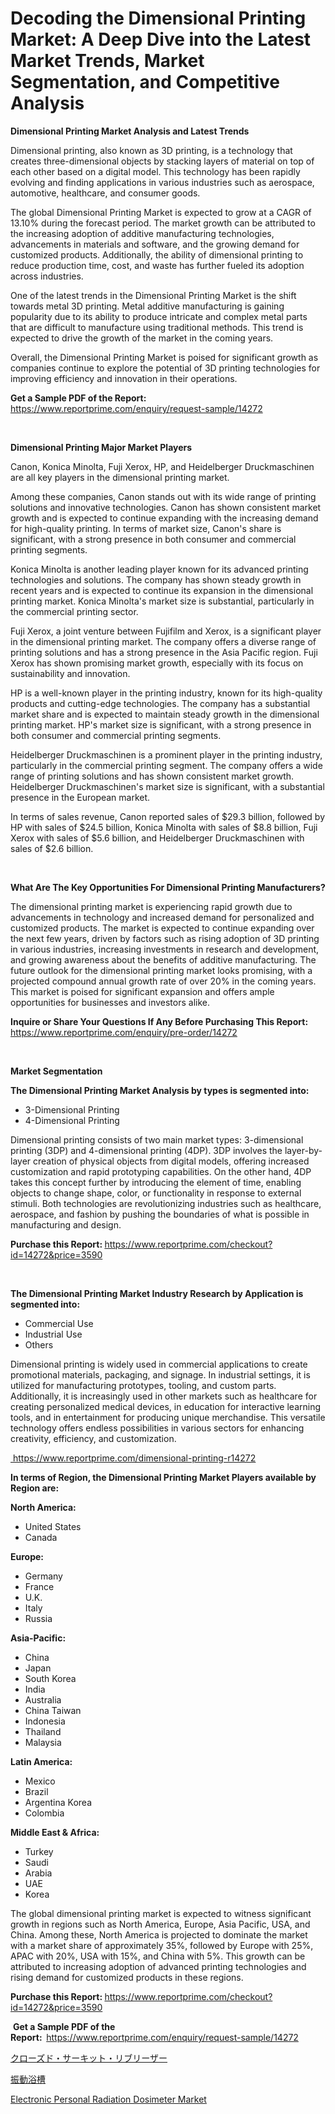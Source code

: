 <p><h1>Decoding the Dimensional Printing Market: A Deep Dive into the Latest Market Trends, Market Segmentation, and Competitive Analysis</h1></p><p><strong>Dimensional Printing Market Analysis and Latest Trends</strong></p>
<p><p>Dimensional printing, also known as 3D printing, is a technology that creates three-dimensional objects by stacking layers of material on top of each other based on a digital model. This technology has been rapidly evolving and finding applications in various industries such as aerospace, automotive, healthcare, and consumer goods.</p><p>The global Dimensional Printing Market is expected to grow at a CAGR of 13.10% during the forecast period. The market growth can be attributed to the increasing adoption of additive manufacturing technologies, advancements in materials and software, and the growing demand for customized products. Additionally, the ability of dimensional printing to reduce production time, cost, and waste has further fueled its adoption across industries.</p><p>One of the latest trends in the Dimensional Printing Market is the shift towards metal 3D printing. Metal additive manufacturing is gaining popularity due to its ability to produce intricate and complex metal parts that are difficult to manufacture using traditional methods. This trend is expected to drive the growth of the market in the coming years.</p><p>Overall, the Dimensional Printing Market is poised for significant growth as companies continue to explore the potential of 3D printing technologies for improving efficiency and innovation in their operations.</p></p>
<p><strong>Get a Sample PDF of the Report:&nbsp;</strong> <a href="https://www.reportprime.com/enquiry/request-sample/14272">https://www.reportprime.com/enquiry/request-sample/14272</a></p>
<p>&nbsp;</p>
<p><strong>Dimensional Printing Major Market Players</strong></p>
<p><p>Canon, Konica Minolta, Fuji Xerox, HP, and Heidelberger Druckmaschinen are all key players in the dimensional printing market. </p><p>Among these companies, Canon stands out with its wide range of printing solutions and innovative technologies. Canon has shown consistent market growth and is expected to continue expanding with the increasing demand for high-quality printing. In terms of market size, Canon's share is significant, with a strong presence in both consumer and commercial printing segments.</p><p>Konica Minolta is another leading player known for its advanced printing technologies and solutions. The company has shown steady growth in recent years and is expected to continue its expansion in the dimensional printing market. Konica Minolta's market size is substantial, particularly in the commercial printing sector.</p><p>Fuji Xerox, a joint venture between Fujifilm and Xerox, is a significant player in the dimensional printing market. The company offers a diverse range of printing solutions and has a strong presence in the Asia Pacific region. Fuji Xerox has shown promising market growth, especially with its focus on sustainability and innovation.</p><p>HP is a well-known player in the printing industry, known for its high-quality products and cutting-edge technologies. The company has a substantial market share and is expected to maintain steady growth in the dimensional printing market. HP's market size is significant, with a strong presence in both consumer and commercial printing segments.</p><p>Heidelberger Druckmaschinen is a prominent player in the printing industry, particularly in the commercial printing segment. The company offers a wide range of printing solutions and has shown consistent market growth. Heidelberger Druckmaschinen's market size is significant, with a substantial presence in the European market.</p><p>In terms of sales revenue, Canon reported sales of $29.3 billion, followed by HP with sales of $24.5 billion, Konica Minolta with sales of $8.8 billion, Fuji Xerox with sales of $5.6 billion, and Heidelberger Druckmaschinen with sales of $2.6 billion.</p></p>
<p>&nbsp;</p>
<p><strong>What Are The Key Opportunities For Dimensional Printing Manufacturers?</strong></p>
<p><p>The dimensional printing market is experiencing rapid growth due to advancements in technology and increased demand for personalized and customized products. The market is expected to continue expanding over the next few years, driven by factors such as rising adoption of 3D printing in various industries, increasing investments in research and development, and growing awareness about the benefits of additive manufacturing. The future outlook for the dimensional printing market looks promising, with a projected compound annual growth rate of over 20% in the coming years. This market is poised for significant expansion and offers ample opportunities for businesses and investors alike.</p></p>
<p><strong>Inquire or Share Your Questions If Any Before Purchasing This Report:</strong> <a href="https://www.reportprime.com/enquiry/pre-order/14272">https://www.reportprime.com/enquiry/pre-order/14272</a></p>
<p>&nbsp;</p>
<p><strong>Market Segmentation</strong></p>
<p><strong>The Dimensional Printing Market Analysis by types is segmented into:</strong></p>
<p><ul><li>3-Dimensional Printing</li><li>4-Dimensional Printing</li></ul></p>
<p><p>Dimensional printing consists of two main market types: 3-dimensional printing (3DP) and 4-dimensional printing (4DP). 3DP involves the layer-by-layer creation of physical objects from digital models, offering increased customization and rapid prototyping capabilities. On the other hand, 4DP takes this concept further by introducing the element of time, enabling objects to change shape, color, or functionality in response to external stimuli. Both technologies are revolutionizing industries such as healthcare, aerospace, and fashion by pushing the boundaries of what is possible in manufacturing and design.</p></p>
<p><strong>Purchase this Report:&nbsp;</strong><a href="https://www.reportprime.com/checkout?id=14272&price=3590">https://www.reportprime.com/checkout?id=14272&price=3590</a></p>
<p>&nbsp;</p>
<p><strong>The Dimensional Printing Market Industry Research by Application is segmented into:</strong></p>
<p><ul><li>Commercial Use</li><li>Industrial Use</li><li>Others</li></ul></p>
<p><p>Dimensional printing is widely used in commercial applications to create promotional materials, packaging, and signage. In industrial settings, it is utilized for manufacturing prototypes, tooling, and custom parts. Additionally, it is increasingly used in other markets such as healthcare for creating personalized medical devices, in education for interactive learning tools, and in entertainment for producing unique merchandise. This versatile technology offers endless possibilities in various sectors for enhancing creativity, efficiency, and customization.</p></p>
<p><a href="https://www.reportprime.com/dimensional-printing-r14272">&nbsp;https://www.reportprime.com/dimensional-printing-r14272</a></p>
<p><strong>In terms of Region, the Dimensional Printing Market Players available by Region are:</strong></p>
<p>
    <p> <strong> North America: </strong>
        <ul>
            <li>United States</li>
            <li>Canada</li>
        </ul>
        </p> 
    <p> <strong> Europe: </strong>
        <ul>
            <li>Germany</li>
            <li>France</li>
            <li>U.K.</li>
            <li>Italy</li>
            <li>Russia</li>
        </ul>
        </p> 
    <p> <strong> Asia-Pacific: </strong>
        <ul>
            <li>China</li>
            <li>Japan</li>
            <li>South Korea</li>
            <li>India</li>
            <li>Australia</li>
            <li>China Taiwan</li>
            <li>Indonesia</li>
            <li>Thailand</li>
            <li>Malaysia</li>
        </ul>
        </p> 
    <p> <strong> Latin America: </strong>
        <ul>
            <li>Mexico</li>
            <li>Brazil</li>
            <li>Argentina Korea</li>
            <li>Colombia</li>
        </ul>
        </p> 
    <p> <strong> Middle East & Africa: </strong>
        <ul>
            <li>Turkey</li>
            <li>Saudi</li>
            <li>Arabia</li>
            <li>UAE</li>
            <li>Korea</li>
        </ul>
    </p>
    </p>
<p><p>The global dimensional printing market is expected to witness significant growth in regions such as North America, Europe, Asia Pacific, USA, and China. Among these, North America is projected to dominate the market with a market share of approximately 35%, followed by Europe with 25%, APAC with 20%, USA with 15%, and China with 5%. This growth can be attributed to increasing adoption of advanced printing technologies and rising demand for customized products in these regions.</p></p>
<p><strong>Purchase this Report: </strong><a href="https://www.reportprime.com/checkout?id=14272&price=3590">https://www.reportprime.com/checkout?id=14272&price=3590</a></p>
<p>&nbsp;<strong>Get a Sample PDF of the Report:&nbsp;&nbsp;</strong><a href="https://www.reportprime.com/enquiry/request-sample/14272">https://www.reportprime.com/enquiry/request-sample/14272</a></p>
<p><strong></strong></p>
<p><p><a href="https://github.com/marbadji/Market-Research-Report-List-1/blob/main/995462025257.md">クローズド・サーキット・リブリーザー</a></p><p><a href="https://github.com/KaydenJohns1964/Market-Research-Report-List-1/blob/main/500033625258.md">振動浴槽</a></p><p><a href="https://copper-carbon-84f.notion.site/Electronic-Personal-Radiation-Dosimeter-Market-Size-CAGR-Trends-2024-2030-fa480b5a203140409d26d83c5b294ea2">Electronic Personal Radiation Dosimeter Market</a></p></p>
